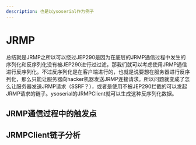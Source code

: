 ```yaml
---
description: 也是以ysoserial作为例子
---
```


# JRMP

总结就是JRMP之所以可以绕过JEP290是因为在底层的JRMP通信过程中发生的序列化和反序列化没有被JEP290进行过过滤，那我们就可以考虑使用JRMP通信进行反序列化。不过反序列化是在客户端进行的，也就是说要想在服务器进行反序列化，那么只能让服务器向hacker机器发送JRMP连接请求。所以问题就变成了怎么让服务器发送JRMP请求（SSRF？），或者是使用不被JEP290拦截的可以发起JRMP请求的链子。ysoserial的JRMPClient就可以生成这种反序列化数据。

## JRMP通信过程中的触发点







## JRMPClient链子分析



